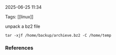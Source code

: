 
2025-06-25 11:34

Tags: [[linux]]

unpack a bz2 file
```shell
tar -xjf /home/backup/archieve.bz2 -C /home/temp
```


### References
